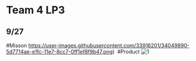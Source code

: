 # Team 4 LP3
## 9/27
#Misson
https://user-images.githubusercontent.com/33916201/34049890-5d7714ae-e1fc-11e7-8cc7-0ff1ef8f9b47.png) 
#Product
![1](https://user-images.githubusercontent.com/33916201/34049929-7aae47d6-e1fc-11e7-9c50-1369068ec6d9.jpg)


